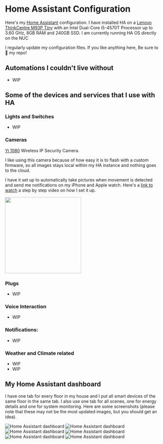 # Home Assistant Configuration

Here's my [Home Assistant](https://home-assistant.io/) configuration. I have installed HA on a [Lenovo ThinkCentre M93P Tiny](https://amzn.to/3bCllLi/) with an Intel Dual-Core i5-4570T Processor up to 3.60 GHz, 8GB RAM and 240GB SSD. I am currently running HA OS directly on the NUC

I regularly update my configuration files. If you like anything here, Be sure to :star2: my repo!

## Automations I couldn't live without

* WIP
## Some of the devices and services that I use with HA

### Lights and Switches
  * WIP
### Cameras
[Yi 1080](https://amzn.to/3w9Ppax) Wireless IP Security Camera.

I like using this camera because of how easy it is to flash with a custom firmware, so all images stays local within my HA instance and nothing goes to the cloud.

I have it set up to automatically take pictures when movement is detected and send me notifications on my iPhone and Apple watch. Here's a [link to watch](https://www.youtube.com/watch?v=GCHYBxnZK-E) a step by step video on how I set it up.

<img width="250" src="https://github.com/isbkch/homeassistant-config/blob/main/repo_documents/security_camera.png?raw=true">

### Plugs
  * WIP
### Voice Interaction
  * WIP
### Notifications:
  * WIP
### Weather and Climate related
  * WIP
  * WIP

## My Home Assistant dashboard

I have one tab for every floor in my house and I put all smart devices of the same floor in the same tab.
I also use one tab for all scenes, one for energy details and one for system monitoring.
Here are some screenshots (please note that these may not be the most updated images, but you should get an idea).

<img src="https://github.com/isbkch/homeassistant-config/blob/main/repo_documents/ha_ss_1.png?raw=true" alt="Home Assistant dashboard" />

<img src="https://github.com/isbkch/homeassistant-config/blob/main/repo_documents/ha_ss_2.png?raw=true" alt="Home Assistant dashboard" />

<img src="https://github.com/isbkch/homeassistant-config/blob/main/repo_documents/ha_ss_5.png?raw=true" alt="Home Assistant dashboard" />

<img src="https://github.com/isbkch/homeassistant-config/blob/main/repo_documents/ha_ss_4.png?raw=true" alt="Home Assistant dashboard" />

<img src="https://github.com/isbkch/homeassistant-config/blob/main/repo_documents/ha_ss_6.png?raw=true" alt="Home Assistant dashboard" />

<img src="https://github.com/isbkch/homeassistant-config/blob/main/repo_documents/ha_ss_3.png?raw=true" alt="Home Assistant dashboard" />